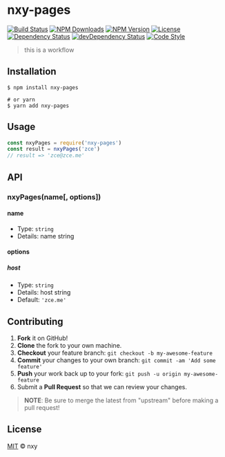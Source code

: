 # nxy-pages

[![Build Status][travis-image]][travis-url]
[![NPM Downloads][downloads-image]][downloads-url]
[![NPM Version][version-image]][version-url]
[![License][license-image]][license-url]
[![Dependency Status][dependency-image]][dependency-url]
[![devDependency Status][devdependency-image]][devdependency-url]
[![Code Style][style-image]][style-url]

> this is a workflow

## Installation

```shell
$ npm install nxy-pages

# or yarn
$ yarn add nxy-pages
```

## Usage

<!-- TODO: Introduction of API use -->

```javascript
const nxyPages = require('nxy-pages')
const result = nxyPages('zce')
// result => 'zce@zce.me'
```

## API

<!-- TODO: Introduction of API -->

### nxyPages(name[, options])

#### name

- Type: `string`
- Details: name string

#### options

##### host

- Type: `string`
- Details: host string
- Default: `'zce.me'`

## Contributing

1. **Fork** it on GitHub!
2. **Clone** the fork to your own machine.
3. **Checkout** your feature branch: `git checkout -b my-awesome-feature`
4. **Commit** your changes to your own branch: `git commit -am 'Add some feature'`
5. **Push** your work back up to your fork: `git push -u origin my-awesome-feature`
6. Submit a **Pull Request** so that we can review your changes.

> **NOTE**: Be sure to merge the latest from "upstream" before making a pull request!

## License

[MIT](LICENSE) &copy; nxy



[travis-image]: https://img.shields.io/travis/nxy/nxy-pages/master.svg
[travis-url]: https://travis-ci.org/nxy/nxy-pages
[downloads-image]: https://img.shields.io/npm/dm/nxy-pages.svg
[downloads-url]: https://npmjs.org/package/nxy-pages
[version-image]: https://img.shields.io/npm/v/nxy-pages.svg
[version-url]: https://npmjs.org/package/nxy-pages
[license-image]: https://img.shields.io/github/license/nxy/nxy-pages.svg
[license-url]: https://github.com/nxy/nxy-pages/blob/master/LICENSE
[dependency-image]: https://img.shields.io/david/nxy/nxy-pages.svg
[dependency-url]: https://david-dm.org/nxy/nxy-pages
[devdependency-image]: https://img.shields.io/david/dev/nxy/nxy-pages.svg
[devdependency-url]: https://david-dm.org/nxy/nxy-pages?type=dev
[style-image]: https://img.shields.io/badge/code_style-standard-brightgreen.svg
[style-url]: https://standardjs.com
